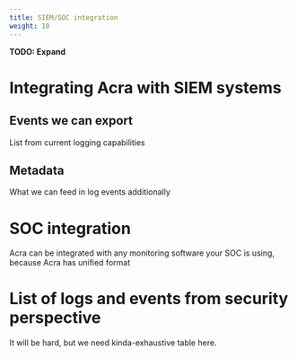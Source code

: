 ```yaml
---
title: SIEM/SOC integration
weight: 10
---
```


**TODO: Expand**

# Integrating Acra with SIEM systems 


## Events we can export

List from current logging capabilities

## Metadata 

What we can feed in log events additionally

# SOC integration

Acra can be integrated with any monitoring software your SOC is using, because Acra has unified format


# List of logs and events from security perspective

It will be hard, but we need kinda-exhaustive table here. 